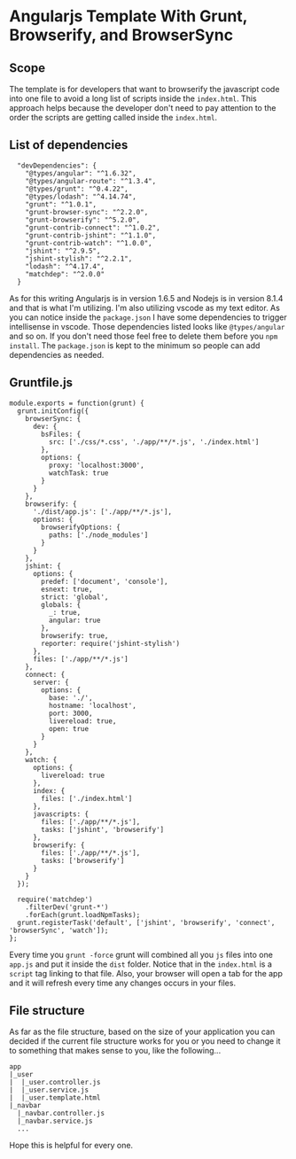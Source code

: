 # Angularjs Template With Grunt, Browserify, and BrowserSync

## Scope

The template is for developers that want to browserify the javascript code into one file to avoid a long list of scripts inside the `index.html`. This approach helps because the developer don't need to pay attention to the order the scripts are getting called inside the `index.html`.

## List of dependencies

```
  "devDependencies": {
    "@types/angular": "^1.6.32",
    "@types/angular-route": "^1.3.4",
    "@types/grunt": "^0.4.22",
    "@types/lodash": "^4.14.74",
    "grunt": "^1.0.1",
    "grunt-browser-sync": "^2.2.0",
    "grunt-browserify": "^5.2.0",
    "grunt-contrib-connect": "^1.0.2",
    "grunt-contrib-jshint": "^1.1.0",
    "grunt-contrib-watch": "^1.0.0",
    "jshint": "^2.9.5",
    "jshint-stylish": "^2.2.1",
    "lodash": "^4.17.4",
    "matchdep": "^2.0.0"
  }
  ```

As for this writing Angularjs is in version 1.6.5 and Nodejs is in version 8.1.4 and that is what I'm utilizing. I'm also utilizing vscode as my text editor. As you can notice inside the `package.json` I have some dependencies to trigger intellisense in vscode. Those dependencies listed looks like `@types/angular` and so on. If you don't need those feel free to delete them before you `npm install`. The `package.json` is kept to the minimum so people can add dependencies as needed.

## Gruntfile.js

```
module.exports = function(grunt) {
  grunt.initConfig({
    browserSync: {
      dev: {
        bsFiles: {
          src: ['./css/*.css', './app/**/*.js', './index.html']
        },
        options: {
          proxy: 'localhost:3000',
          watchTask: true
        }
      }
    },
    browserify: {
      './dist/app.js': ['./app/**/*.js'],
      options: {
        browserifyOptions: {
          paths: ['./node_modules']
        }
      }
    },
    jshint: {
      options: {
        predef: ['document', 'console'],
        esnext: true,
        strict: 'global',
        globals: {
          _: true,
          angular: true
        },
        browserify: true,
        reporter: require('jshint-stylish')
      },
      files: ['./app/**/*.js']
    },
    connect: {
      server: {
        options: {
          base: './',
          hostname: 'localhost',
          port: 3000,
          livereload: true,
          open: true
        }
      }
    },
    watch: {
      options: {
        livereload: true
      },
      index: {
        files: ['./index.html']
      },
      javascripts: {
        files: ['./app/**/*.js'],
        tasks: ['jshint', 'browserify']
      },
      browserify: {
        files: ['./app/**/*.js'],
        tasks: ['browserify']
      }
    }
  });

  require('matchdep')
    .filterDev('grunt-*')
    .forEach(grunt.loadNpmTasks);
  grunt.registerTask('default', ['jshint', 'browserify', 'connect', 'browserSync', 'watch']);
};
```

Every time you `grunt -force` grunt will combined all you `js` files into one `app.js` and put it inside the `dist` folder. Notice that in the `index.html` is a `script` tag linking to that file. Also, your browser will open a tab for the app and it will refresh every time any changes occurs in your files.

## File structure

As far as the file structure, based on the size of your application you can decided if the current file structure works for you or you need to change it to something that makes sense to you, like the following...

```
app
|_user
|  |_user.controller.js
|  |_user.service.js
|  |_user.template.html
|_navbar
  |_navbar.controller.js
  |_navbar.service.js
  ...
```

Hope this is helpful for every one.